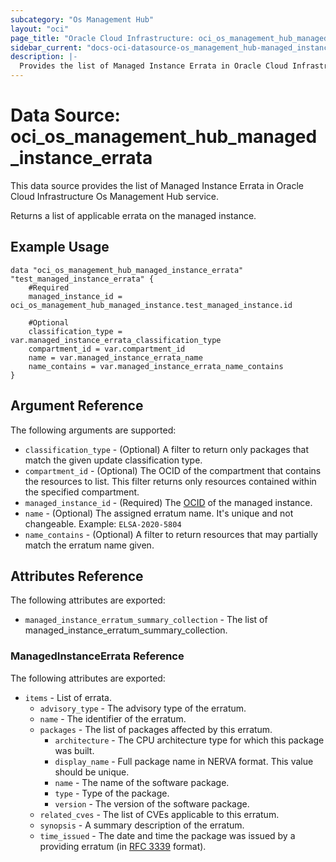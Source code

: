 ```yaml
---
subcategory: "Os Management Hub"
layout: "oci"
page_title: "Oracle Cloud Infrastructure: oci_os_management_hub_managed_instance_errata"
sidebar_current: "docs-oci-datasource-os_management_hub-managed_instance_errata"
description: |-
  Provides the list of Managed Instance Errata in Oracle Cloud Infrastructure Os Management Hub service
---
```


# Data Source: oci_os_management_hub_managed_instance_errata
This data source provides the list of Managed Instance Errata in Oracle Cloud Infrastructure Os Management Hub service.

Returns a list of applicable errata on the managed instance.


## Example Usage

```hcl
data "oci_os_management_hub_managed_instance_errata" "test_managed_instance_errata" {
	#Required
	managed_instance_id = oci_os_management_hub_managed_instance.test_managed_instance.id

	#Optional
	classification_type = var.managed_instance_errata_classification_type
	compartment_id = var.compartment_id
	name = var.managed_instance_errata_name
	name_contains = var.managed_instance_errata_name_contains
}
```

## Argument Reference

The following arguments are supported:

* `classification_type` - (Optional) A filter to return only packages that match the given update classification type.
* `compartment_id` - (Optional) The OCID of the compartment that contains the resources to list. This filter returns only resources contained within the specified compartment.
* `managed_instance_id` - (Required) The [OCID](https://docs.cloud.oracle.com/iaas/Content/General/Concepts/identifiers.htm) of the managed instance.
* `name` - (Optional) The assigned erratum name. It's unique and not changeable.  Example: `ELSA-2020-5804` 
* `name_contains` - (Optional) A filter to return resources that may partially match the erratum name given.


## Attributes Reference

The following attributes are exported:

* `managed_instance_erratum_summary_collection` - The list of managed_instance_erratum_summary_collection.

### ManagedInstanceErrata Reference

The following attributes are exported:

* `items` - List of errata.
	* `advisory_type` - The advisory type of the erratum.
	* `name` - The identifier of the erratum.
	* `packages` - The list of packages affected by this erratum.
		* `architecture` - The CPU architecture type for which this package was built.
		* `display_name` - Full package name in NERVA format. This value should be unique.
		* `name` - The name of the software package.
		* `type` - Type of the package.
		* `version` - The version of the software package.
	* `related_cves` - The list of CVEs applicable to this erratum.
	* `synopsis` - A summary description of the erratum.
	* `time_issued` - The date and time the package was issued by a providing erratum (in [RFC 3339](https://tools.ietf.org/rfc/rfc3339) format). 

